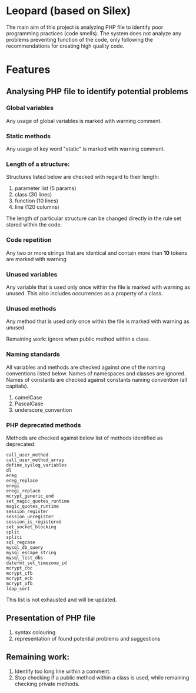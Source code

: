 Leopard (based on Silex)
==============================
The main aim of this project is analyzing PHP file to identify poor programming practices (code smells). 
The system does not analyze any problems preventing function of the code, only following the recommendations for creating 
high quality code. 

# Features
## Analysing PHP file to identify potential problems

### Global variables 
Any usage of global variables is marked with warning comment.
### Static methods
Any usage of key word "static" is marked with warning comment.
### Length of a structure:
Structures listed below are checked with regard to their length: 

1. parameter list (5 params)
2. class (30 lines)
3. function (10 lines)
4. line (120 columns)

The length of particular structure can be changed directly in the rule set stored
within the code. 

### Code repetition
Any two or more strings that are identical and contain more than **10** tokens 
are marked with warning
### Unused variables
Any variable that is used only once within the file is marked with warning as unused. 
This also includes occurrences as a property of a class. 
### Unused methods
Any method that is used only once within the file is marked with warning as unused. 

Remaining work: ignore when public method within a class. 
### Naming standards
All variables and methods are checked against one of the naming conventions listed 
below. Names of namespaces and classes are ignored. Names of constants are checked against 
constants naming convention (all capitals).

1. camelCase 
2. PascalCase 
3. underscore_convention
### PHP deprecated methods
Methods are checked against below list of methods identified as deprecated: 
```
call_user_method
call_user_method_array
define_syslog_variables
dl
ereg
ereg_replace
eregi
eregi_replace
mcrypt_generic_end
set_magic_quotes_runtime
magic_quotes_runtime
session_register
session_unregister
session_is_registered
set_socket_blocking
split
spliti
sql_regcase
mysql_db_query
mysql_escape_string
mysql_list_dbs
datefmt_set_timezone_id
mcrypt_cbc
mcrypt_cfb
mcrypt_ecb
mcrypt_ofb
ldap_sort
```

This list is not exhausted and will be updated. 
## Presentation of PHP file 
1. syntax colouring
2. representation of found potential problems and suggestions

## Remaining work: 
1. Identify too long line  within a comment. 
2. Stop checking if a public method within a class is used, while remaining checking private methods. 